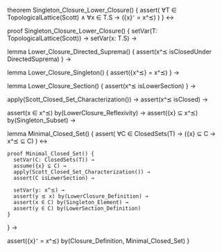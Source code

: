theorem Singleton_Closure_Lower_Closure() {
  assert(
    ∀T ∈ TopologicalLattice(Scott) ∧
    ∀x ∈ T.S →
    ({x}⁻ = x^⪯)
  )
} ↔

proof Singleton_Closure_Lower_Closure() {
  setVar(T: TopologicalLattice(Scott)) →
  setVar(x: T.S) →
  
  lemma Lower_Closure_Directed_Suprema() {
    assert(x^⪯ isClosedUnder DirectedSuprema)
  } →
  
  lemma Lower_Closure_Singleton() {
    assert({x^⪯} = x^⪯)
  } →
  
  lemma Lower_Closure_Section() {
    assert(x^⪯ isLowerSection)
  } →
  
  apply(Scott_Closed_Set_Characterization()) →
  assert(x^⪯ isClosed) →
  
  assert(x ∈ x^⪯) by(LowerClosure_Reflexivity) →
  assert({x} ⊆ x^⪯) by(Singleton_Subset) →
  
  lemma Minimal_Closed_Set() {
    assert(
      ∀C ∈ ClosedSets(T) →
      ({x} ⊆ C → x^⪯ ⊆ C)
    ) ↔
    
    proof Minimal_Closed_Set() {
      setVar(C: ClosedSets(T)) →
      assume({x} ⊆ C) →
      apply(Scott_Closed_Set_Characterization()) →
      assert(C isLowerSection) →
      
      setVar(y: x^⪯) →
      assert(y ⪯ x) by(LowerClosure_Definition) →
      assert(x ∈ C) by(Singleton_Element) →
      assert(y ∈ C) by(LowerSection_Definition)
    }
  } →
  
  assert({x}⁻ = x^⪯) by(Closure_Definition, Minimal_Closed_Set)
}